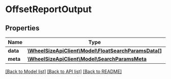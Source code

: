 # OffsetReportOutput

## Properties
Name | Type | Description | Notes
------------ | ------------- | ------------- | -------------
**data** | [**\WheelSizeApiClient\Model\FloatSearchParamsData[]**](FloatSearchParamsData.md) |  | 
**meta** | [**\WheelSizeApiClient\Model\SearchParamsMeta**](SearchParamsMeta.md) |  | 

[[Back to Model list]](../README.md#documentation-for-models) [[Back to API list]](../README.md#documentation-for-api-endpoints) [[Back to README]](../README.md)


